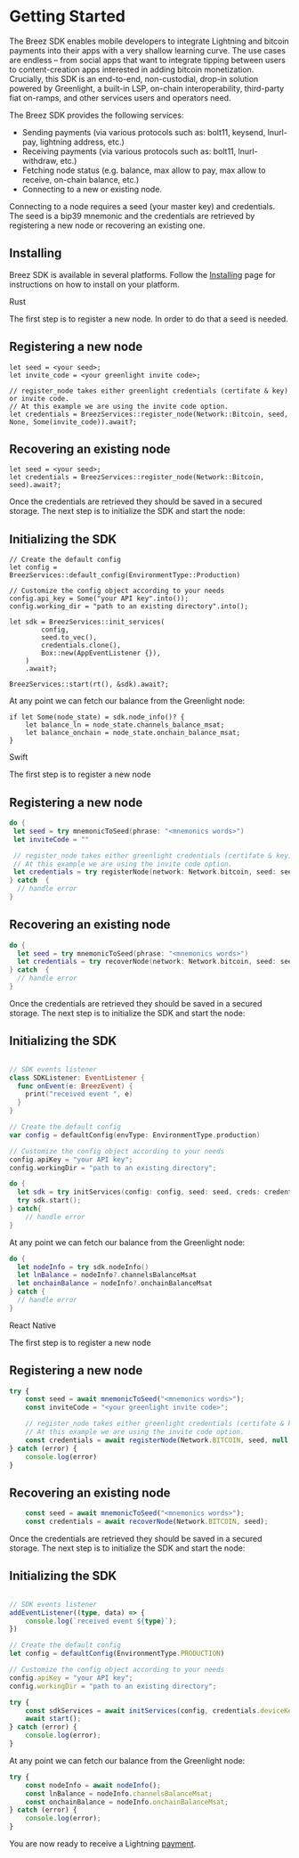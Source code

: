 # Getting Started

The Breez SDK enables mobile developers to integrate Lightning and bitcoin payments into their apps with a very shallow learning curve. The use cases are endless – from social apps that want to integrate tipping between users to content-creation apps interested in adding bitcoin monetization. Crucially, this SDK is an end-to-end, non-custodial, drop-in solution powered by Greenlight, a built-in LSP, on-chain interoperability, third-party fiat on-ramps, and other services users and operators need.

The Breez SDK provides the following services:

* Sending payments (via various protocols such as: bolt11, keysend, lnurl-pay, lightning address, etc.)
* Receiving payments (via various protocols such as: bolt11, lnurl-withdraw, etc.)
* Fetching node status (e.g. balance, max allow to pay, max allow to receive, on-chain balance, etc.)
* Connecting to a new or existing node.

Connecting to a node requires a seed (your master key) and credentials. The seed is a bip39 mnemonic and the credentials are retrieved by registering a new node or recovering an existing one.

## Installing

Breez SDK is available in several platforms. Follow the [Installing](install.md) page for instructions on how to install on your platform.

<custom-tabs category="lang">
<div slot="title">Rust</div>
<section>

The first step is to register a new node. In order to do that a seed is needed.
## Registering a new node
```rust,no_run
let seed = <your seed>;
let invite_code = <your greenlight invite code>;

// register_node takes either greenlight credentials (certifate & key) or invite code. 
// At this example we are using the invite code option.
let credentials = BreezServices::register_node(Network::Bitcoin, seed, None, Some(invite_code)).await?;
```

## Recovering an existing node
```rust,no_run
let seed = <your seed>;
let credentials = BreezServices::register_node(Network::Bitcoin, seed).await?;
```

Once the credentials are retrieved they should be saved in a secured storage.
The next step is to initialize the SDK and start the node:

## Initializing the SDK
```rust,no_run
// Create the default config
let config = BreezServices::default_config(EnvironmentType::Production)

// Customize the config object according to your needs
config.api_key = Some("your API key".into());
config.working_dir = "path to an existing directory".into();

let sdk = BreezServices::init_services(
        config,
        seed.to_vec(),
        credentials.clone(),
        Box::new(AppEventListener {}),
    )
    .await?;

BreezServices::start(rt(), &sdk).await?;
```

At any point we can fetch our balance from the Greenlight node:

```rust,no_run
if let Some(node_state) = sdk.node_info()? {
    let balance_ln = node_state.channels_balance_msat;
    let balance_onchain = node_state.onchain_balance_msat;
}
```
</section>
<div slot="title">Swift</div>
<section>

The first step is to register a new node
## Registering a new node
```swift
do {
 let seed = try mnemonicToSeed(phrase: "<mnemonics words>")
 let inviteCode = ""

 // register_node takes either greenlight credentials (certifate & key) or invite code.
 // At this example we are using the invite code option.
 let credentials = try registerNode(network: Network.bitcoin, seed: seed, registerCredentials: nil,  inviteCode: inviteCode)
} catch  {
  // handle error
}
```

## Recovering an existing node
```swift
do {
  let seed = try mnemonicToSeed(phrase: "<mnemonics words>")
  let credentials = try recoverNode(network: Network.bitcoin, seed: seed)
} catch  {
  // handle error
}
```

Once the credentials are retrieved they should be saved in a secured storage.
The next step is to initialize the SDK and start the node:

## Initializing the SDK
```swift

// SDK events listener
class SDKListener: EventListener {
  func onEvent(e: BreezEvent) {
    print("received event ", e)
  }
}

// Create the default config
var config = defaultConfig(envType: EnvironmentType.production)

// Customize the config object according to your needs
config.apiKey = "your API key";
config.workingDir = "path to an existing directory";

do { 
  let sdk = try initServices(config: config, seed: seed, creds: credentials, listener: SDKListener());
  try sdk.start();
} catch{
    // handle error
}
```

At any point we can fetch our balance from the Greenlight node:

```swift
do {
  let nodeInfo = try sdk.nodeInfo()
  let lnBalance = nodeInfo?.channelsBalanceMsat
  let onchainBalance = nodeInfo?.onchainBalanceMsat
} catch {
  // handle error
}
```

</section>
<div slot="title">React Native</div>
<section>

The first step is to register a new node
## Registering a new node
```typescript
try {
    const seed = await mnemonicToSeed("<mnemonics words>");
    const inviteCode = "<your greenlight invite code>";

    // register_node takes either greenlight credentials (certifate & key) or invite code. 
    // At this example we are using the invite code option.
    const credentials = await registerNode(Network.BITCOIN, seed, null, inviteCode); 
} catch (error) {
    console.log(error)
}
```

## Recovering an existing node
```typescript
    const seed = await mnemonicToSeed("<mnemonics words>");
    const credentials = await recoverNode(Network.BITCOIN, seed);
```

Once the credentials are retrieved they should be saved in a secured storage.
The next step is to initialize the SDK and start the node:

## Initializing the SDK
```typescript

// SDK events listener
addEventListener((type, data) => {
    console.log(`received event ${type}`);
})

// Create the default config
let config = defaultConfig(EnvironmentType.PRODUCTION)

// Customize the config object according to your needs
config.apiKey = "your API key";
config.workingDir = "path to an existing directory";

try {
    const sdkServices = await initServices(config, credentials.deviceKey, credentials.deviceCert, seed);
    await start();
} catch (error) {
    console.log(error);
}
```

At any point we can fetch our balance from the Greenlight node:

```typescript
try {
    const nodeInfo = await nodeInfo();
    const lnBalance = nodeInfo.channelsBalanceMsat;
    const onchainBalance = nodeInfo.onchainBalanceMsat;
} catch (error) {
    console.log(error);
}
```
</section>
</custom-tabs>

You are now ready to receive a Lightning [payment](payments.md).
